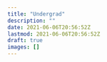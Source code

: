 ```yaml
---
title: "Undergrad"
description: ""
date: 2021-06-06T20:56:52Z
lastmod: 2021-06-06T20:56:52Z
draft: true
images: []
---
```

